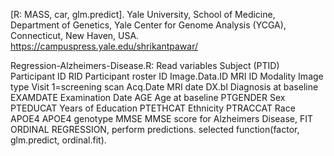 [R: MASS, car, glm.predict].
Yale University, School of Medicine, Department of Genetics, Yale Center for Genome Analysis (YCGA), Connecticut,  New Haven, USA.
https://campuspress.yale.edu/shrikantpawar/

Regression-Alzheimers-Disease.R: Read variables Subject (PTID) Participant ID
RID Participant roster ID
Image.Data.ID MRI ID
Modality Image type
Visit 1=screening scan
Acq.Date MRI date
DX.bl Diagnosis at baseline
EXAMDATE Examination Date
AGE Age at baseline
PTGENDER Sex
PTEDUCAT Years of Education
PTETHCAT Ethnicity
PTRACCAT Race
APOE4	APOE4 genotype
MMSE	MMSE score for Alzheimers Disease, FIT ORDINAL REGRESSION, perform predictions.
selected function(factor, glm.predict, ordinal.fit).

